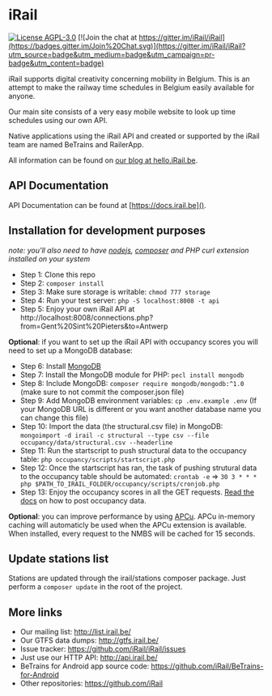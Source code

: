 # iRail

[![License AGPL-3.0](https://img.shields.io/badge/license-AGPL--3.0-brightgreen.svg)](http://www.gnu.org/licenses/agpl-3.0.html) [![Join the chat at https://gitter.im/iRail/iRail](https://badges.gitter.im/Join%20Chat.svg)](https://gitter.im/iRail/iRail?utm_source=badge&utm_medium=badge&utm_campaign=pr-badge&utm_content=badge)

iRail supports digital creativity concerning mobility in Belgium. This is an attempt to make the railway time schedules in Belgium easily available for anyone. 

Our main site consists of a very easy mobile website to look up time schedules using our own API.

Native applications using the iRail API and created or supported by the iRail team are named BeTrains and RailerApp.

All information can be found on [our blog at hello.iRail.be](http://hello.irail.be/).

## API Documentation ##

API Documentation can be found at [https://docs.irail.be]().

## Installation for development purposes ##

_note: you'll also need to have [nodejs](https://nodejs.org), [composer](http://getcomposer.org) and PHP curl extension installed on your system_

 * Step 1: Clone this repo
 * Step 2: `composer install`
 * Step 3: Make sure storage is writable: `chmod 777 storage`
 * Step 4: Run your test server: `php -S localhost:8008 -t api`
 * Step 5: Enjoy your own iRail API at http://localhost:8008/connections.php?from=Gent%20Sint%20Pieters&to=Antwerp

**Optional**: if you want to set up the iRail API with occupancy scores you will need to set up a MongoDB database:

 * Step 6: Install [MongoDB](https://www.mongodb.com/download-center?jmp=nav#community)
 * Step 7: Install the MongoDB module for PHP: `pecl install mongodb`
 * Step 8: Include MongoDB: `composer require mongodb/mongodb:^1.0` (make sure to not commit the composer.json file)
 * Step 9: Add MongoDB environment variables: `cp .env.example .env` (If your MongoDB URL is different or you want another database name you can change this file)
 * Step 10: Import the data (the structural.csv file) in MongoDB: `mongoimport -d irail -c structural --type csv --file occupancy/data/structural.csv --headerline`
 * Step 11: Run the startscript to push structural data to the occupancy table: `php occupancy/scripts/startscript.php`
 * Step 12: Once the startscript has ran, the task of pushing strutural data to the occupancy table should be automated: `crontab -e` => `30 3 * * * php $PATH_TO_IRAIL_FOLDER/occupancy/scripts/cronjob.php`
 * Step 13: Enjoy the occupancy scores in all the GET requests. [Read the docs](https://docs.irail.be/) on how to post occupancy data.

**Optional**: you can improve performance by using [APCu](http://php.net/manual/en/book.apcu.php). APCu in-memory caching will automaticly be used when the APCu extension is available. When installed, every request to the NMBS will be cached for 15 seconds.
## Update stations list ##

Stations are updated through the irail/stations composer package. Just perform a `composer update` in the root of the project.

## More links ##

 * Our mailing list: http://list.irail.be/
 * Our GTFS data dumps: http://gtfs.irail.be/
 * Issue tracker: https://github.com/iRail/iRail/issues
 * Just use our HTTP API: http://api.irail.be/
 * BeTrains for Android app source code: https://github.com/iRail/BeTrains-for-Android
 * Other repositories: https://github.com/iRail
